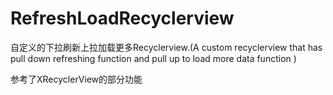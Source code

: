 # RefreshLoadRecyclerview
自定义的下拉刷新上拉加载更多Recyclerview.(A custom recyclerview that has pull down refreshing function
 and pull up to load more data function )
 
参考了XRecyclerView的部分功能
